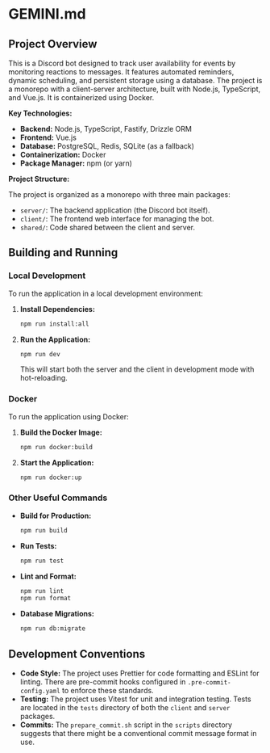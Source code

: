 # GEMINI.md

## Project Overview

This is a Discord bot designed to track user availability for events by monitoring reactions to messages. It features automated reminders, dynamic scheduling, and persistent storage using a database. The project is a monorepo with a client-server architecture, built with Node.js, TypeScript, and Vue.js. It is containerized using Docker.

**Key Technologies:**

*   **Backend:** Node.js, TypeScript, Fastify, Drizzle ORM
*   **Frontend:** Vue.js
*   **Database:** PostgreSQL, Redis, SQLite (as a fallback)
*   **Containerization:** Docker
*   **Package Manager:** npm (or yarn)

**Project Structure:**

The project is organized as a monorepo with three main packages:

*   `server/`: The backend application (the Discord bot itself).
*   `client/`: The frontend web interface for managing the bot.
*   `shared/`: Code shared between the client and server.

## Building and Running

### Local Development

To run the application in a local development environment:

1.  **Install Dependencies:**
    ```bash
    npm run install:all
    ```

2.  **Run the Application:**
    ```bash
    npm run dev
    ```
    This will start both the server and the client in development mode with hot-reloading.

### Docker

To run the application using Docker:

1.  **Build the Docker Image:**
    ```bash
    npm run docker:build
    ```

2.  **Start the Application:**
    ```bash
    npm run docker:up
    ```

### Other Useful Commands

*   **Build for Production:**
    ```bash
    npm run build
    ```

*   **Run Tests:**
    ```bash
    npm run test
    ```

*   **Lint and Format:**
    ```bash
    npm run lint
    npm run format
    ```

*   **Database Migrations:**
    ```bash
    npm run db:migrate
    ```

## Development Conventions

*   **Code Style:** The project uses Prettier for code formatting and ESLint for linting. There are pre-commit hooks configured in `.pre-commit-config.yaml` to enforce these standards.
*   **Testing:** The project uses Vitest for unit and integration testing. Tests are located in the `tests` directory of both the `client` and `server` packages.
*   **Commits:** The `prepare_commit.sh` script in the `scripts` directory suggests that there might be a conventional commit message format in use.
